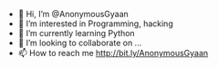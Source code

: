 - 👋 Hi, I’m @AnonymousGyaan
- 👀 I’m interested in Programming, hacking
- 🌱 I’m currently learning Python
- 💞️ I’m looking to collaborate on ...
- 📫 How to reach me http://bit.ly/AnonymousGyaan

<!---
AnonymousGyaan/AnonymousGyaan is a ✨ special ✨ repository because its `README.md` (this file) appears on your GitHub profile.
You can click the Preview link to take a look at your changes.
--->
